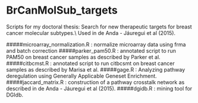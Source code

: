 # BrCanMolSub_targets
Scripts for my doctoral thesis: Search for new therapeutic targets for breast cancer molecular subtypes.\\ 
Used in de Anda - Jáuregui et al (2015).

#####microarray_normalization.R : normalize microarray data using frma and batch correction
#####parker_pam50.R : annotated script to run PAM50 on breast cancer samples as described by Parker et al. 
#####citbcmst.R : annotated script to run citbcsmt on breast cancer samples as described by Marisa et al. 
#####gage.R : Analyzing pathway deregulation using Generally Applicable Geneset Enrichment.
#####jaccard_matrix.R : construction of a pathway crosstalk network as described in de Anda - Jáuregui et al (2015).
#####dgidb.R : mining tool for DGIdb.
